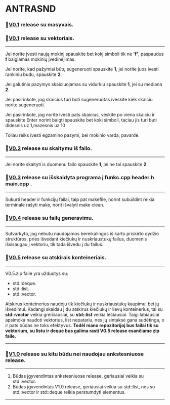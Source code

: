 # ANTRASND

### :rocket:[V0.1](https://github.com/odiraitis/ANTRASND/releases/tag/v0.1)  release su masyvais.

### :rocket:[V0.1](https://github.com/odiraitis/ANTRASND/releases/tag/v0.1.2)  release su vektoriais.
-------------------------------------------------------------------------------

Jei norite įvesti naują mokinį spauskite bet kokį simboli tik ne **'f'**, paspaudus **f** baigiamas mokinių įvedinėjimas.

Jei norite, kad pažymiai būtų sugeneruoti spauskite **1**, jei norite juos ivesti rankiniu budu, spauskite **2**.

Jei galutinis pazymys skaiciuojamas su vidurkiu spauskite **1**, jei su mediana **2**.

Jei pasirinkote, jog skaicius turi buti sugeneruotas iveskite kiek skaiciu norite sugeneruoti.

Jei pasirinkote, jog norite ivesti pats skaicius, veskite po viena skaiciu ir spauskite Enter norint baigti spauskite bet koki simboli, taciau jis turi buti didesnis uz 1,mazesnis uz 10

Toliau reiks ivesti egzamino pazymi, bei mokinio varda, pavarde.

### :rocket:[V0.2](https://github.com/odiraitis/ANTRASND/releases/tag/v0.2.3) release su skaitymu iš failo.
-------------------------------------------------------------------------------

Jei norite skaityti is duomenu failo spauskite **1**, jei ne tai spauskite **2**.

### :rocket:[V0.3](https://github.com/odiraitis/ANTRASND/releases/tag/v0.3) release su išskaidyta programa į funkc.cpp header.h main.cpp .
-------------------------------------------------------------------------------

Sukurti header ir funkcijų failai, taip pat makefile, norint subuildint reikia terminale rašyti make, norit išvalyti make clean.

### :rocket:[V0.4](https://github.com/odiraitis/ANTRASND/releases/tag/v0.4.1) release su failų generavimu.
-------------------------------------------------------------------------------

Sutvarkyta, jog nebutu naudojamos bereikalingos iš karto priskirto dydžio struktūros, pries išvedant kiečiukų ir nuskriaustukų failus, duomenis išsisaugau į vektoriu, tik tada išvedu į du failus.

### :rocket:[V0.5](https://github.com/odiraitis/ANTRASND/releases/tag/v0.5) release su atskirais konteineriais.
-------------------------------------------------------------------------------

V0.5.zip faile yra užduotys su:  
- std::deque.  
- std::list.   
- std::vector.   

Atskirus konteinerius naudoju tik kiečiukų ir nuskriaustukų kaupimui bei jų išvedimui.
Kadangi skaidau į du atskirus kiečiukų ir lievų konteinerius, tai su **std::vector** veikia greičiausiai, su **std::list** veikia lėčiausiai. Taigi labiausiai apsimoka naudoti vektorius, list nepatariu, nes jų sintaksė gana sudėtinga, o ir pats būdas ne toks efektyvus. **Todėl mano repozitorijoj bus failai tik su vektorium, su listu ir deque bus galima rasti V0.5 release esančiame zip faile.**

-------------------------------------------------------------------------------
### :rocket:[V1.0](https://github.com/odiraitis/ANTRASND/releases/tag/v1.0) release su kitu būdu nei naudojau ankstesniuose release.
-------------------------------------------------------------------------------
1) Būdas įgyvendintas ankstesniuose release, geriausiai veikia su std::vector.
2) Būdas įgyvendintas V1.0 release, geriausiai veikia su std::list, nes su std::vector ir std::deque reikia perstumdyti elementus.
-------------------------------------------------------------------------------

